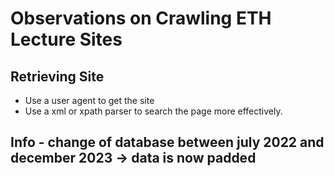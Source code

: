 # Observations on Crawling ETH Lecture Sites

## Retrieving Site
- Use a user agent to get the site
- Use a xml or xpath parser to search the page more effectively.

## Info - change of database between july 2022 and december 2023 -> data is now padded